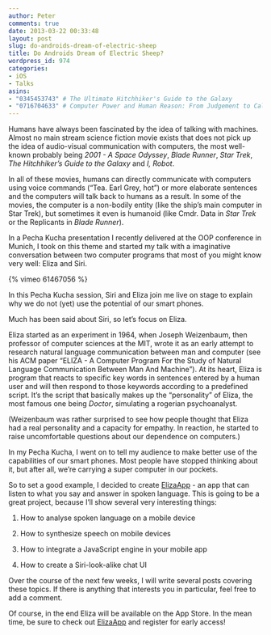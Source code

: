 ```yaml
---
author: Peter
comments: true
date: 2013-03-22 00:33:48
layout: post
slug: do-androids-dream-of-electric-sheep
title: Do Androids Dream of Electric Sheep?
wordpress_id: 974
categories:
- iOS
- Talks
asins: 
- "0345453743" # The Ultimate Hitchhiker's Guide to the Galaxy
- "0716704633" # Computer Power and Human Reason: From Judgement to Calculation
---
```


Humans have always been fascinated by the idea of talking with machines. Almost no main stream science fiction movie exists that does not pick up the idea of audio-visual communication with computers, the most well-known probably being _2001 - A Space Odyssey_, _Blade Runner_, _Star Trek_, _The Hitchhiker’s Guide to the Galaxy_ and _I, Robot_.

<!-- more -->

In all of these movies, humans can directly communicate with computers using voice commands (“Tea. Earl Grey, hot”) or more elaborate sentences and the computers will talk back to humans as a result. In some of the movies, the computer is a non-bodily entity (like the ship’s main computer in Star Trek), but sometimes it even is humanoid (like Cmdr. Data in _Star Trek_ or the Replicants in _Blade Runner_).

In a Pecha Kucha presentation I recently delivered at the OOP conference in Munich, I took on this theme and started my talk with a imaginative conversation between two computer programs that most of you might know very well: Eliza and Siri.


{% vimeo 61467056 %}

In this Pecha Kucha session, Siri and Eliza join me live on stage to explain why we do not (yet) use the potential of our smart phones.

Much has been said about Siri, so let’s focus on Eliza.

Eliza started as an experiment in 1964, when Joseph Weizenbaum, then professor of computer sciences at the MIT, wrote it as an early attempt to research natural language communication between man and computer (see his ACM paper “ELIZA - A Computer Program For the Study of Natural Language Communication Between Man And Machine”). At its heart, Eliza is program that reacts to specific key words in sentences entered by a human user and will then respond to those keywords according to a predefined script. It’s the script that basically makes up the “personality” of Eliza, the most famous one being _Doctor_, simulating a rogerian psychoanalyst.

(Weizenbaum was rather surprised to see how people thought that Eliza had a real personality and a capacity for empathy. In reaction, he started to raise uncomfortable questions about our dependence on computers.)

In my Pecha Kucha, I went on to tell my audience to make better use of the capabilities of our smart phones. Most people have stopped thinking about it, but after all, we’re carrying a super computer in our pockets.

So to set a good example, I decided to create [ElizaApp](http://elizaapp.com) - an app that can listen to what you say and answer in spoken language. This is going to be a great project, because I’ll show several very interesting things:

1. How to analyse spoken language on a mobile device

2. How to synthesize speech on mobile devices

3. How to integrate a JavaScript engine in your mobile app

4. How to create a Siri-look-alike chat UI

Over the course of the next few weeks, I will write several posts covering these topics. If there is anything that interests you in particular, feel free to add a comment.

Of course, in the end Eliza will be available on the App Store. In the mean time, be sure to check out [ElizaApp](http://elizaapp.com) and register for early access!
